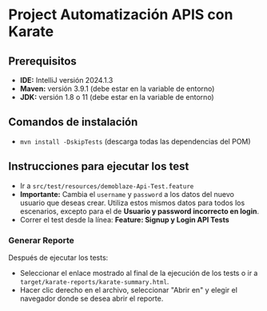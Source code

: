# Project Automatización APIS con Karate

## Prerequisitos
- **IDE:** IntelliJ versión 2024.1.3
- **Maven:** versión 3.9.1 (debe estar en la variable de entorno)
- **JDK:** versión 1.8 o 11 (debe estar en la variable de entorno)

## Comandos de instalación
- `mvn install -DskipTests` (descarga todas las dependencias del POM)

## Instrucciones para ejecutar los test
- Ir a `src/test/resources/demoblaze-Api-Test.feature`
- **Importante:** Cambia el `username` y `password` a los datos del nuevo usuario que deseas crear. Utiliza estos mismos datos para todos los escenarios, excepto para el de **Usuario y password incorrecto en login**.
- Correr el test desde la línea: **Feature: Signup y Login API Tests**

### Generar Reporte

Después de ejecutar los tests:

- Seleccionar el enlace mostrado al final de la ejecución de los tests o ir a `target/karate-reports/karate-summary.html`.
- Hacer clic derecho en el archivo, seleccionar "Abrir en" y elegir el navegador donde se desea abrir el reporte.